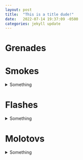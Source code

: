 ```yaml
---
layout: post
title:  "This is a title dude!"
date:   2022-07-14 19:37:09 -0500
categories: jekyll update
---
```


# Grenades

# Smokes

<details>
	<summary>Something</summary>
	<img src="/assets/images/cs-gifs/something/somethingsomethingsomething.gif">
</details>

# Flashes

<details>
	<summary>Something</summary>
	<img src="/assets/images/cs-gifs/something/somethingsomethingsomething.gif">
</details>

# Molotovs

<details>
	<summary>Something</summary>
	<img src="/assets/images/cs-gifs/something/somethingsomethingsomething.gif">
</details>



